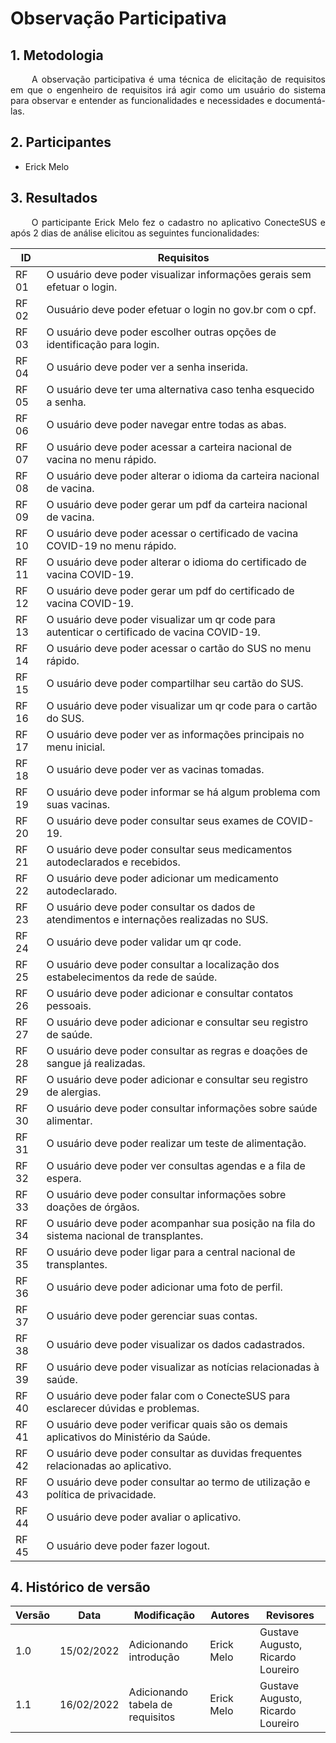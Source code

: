 # Observação Participativa

## 1. Metodologia
<p align="justify">
  &emsp;&emsp; A observação participativa é uma técnica de elicitação de requisitos em que o engenheiro de requisitos irá agir como um usuário do sistema para observar e entender as funcionalidades e necessidades e documentá-las.
</p>

## 2. Participantes
  <ul>
    <li> 
      Erick Melo
    </li>
  </ul>

## 3. Resultados
<p align="justify">
  &emsp;&emsp; O participante Erick Melo fez o cadastro no aplicativo ConecteSUS e após 2 dias de análise elicitou as seguintes funcionalidades:
</p>

| ID | Requisitos | 
|--|--|
| RF 01 |	 O usuário deve poder visualizar informações gerais sem efetuar o login. |
| RF 02 |	Ousuário deve poder efetuar o login no gov.br com o cpf. |
| RF 03 |	O usuário deve poder escolher outras opções de identificação para login. |
| RF 04 |	O usuário deve poder ver a senha inserida. |
| RF 05 |	O usuário deve ter uma alternativa caso tenha esquecido a senha. |
| RF 06 |	O usuário deve poder navegar entre todas as abas. |
| RF 07 |	O usuário deve poder acessar a carteira nacional de vacina no menu rápido. |
| RF 08 |	O usuário deve poder alterar o idioma da carteira nacional de vacina. |
| RF 09 |	O usuário deve poder gerar um pdf da carteira nacional de vacina. |
| RF 10 |	O usuário deve poder acessar o certificado de vacina COVID-19 no menu rápido. |
| RF 11 |	O usuário deve poder alterar o idioma do certificado de vacina COVID-19. |
| RF 12 |	O usuário deve poder gerar um pdf do certificado de vacina COVID-19. |
| RF 13 |	O usuário deve poder visualizar um qr code para autenticar o  certificado de vacina COVID-19. |
| RF 14 |	O usuário deve poder acessar o cartão do SUS no menu rápido. |
| RF 15 |	O usuário deve poder compartilhar seu cartão do SUS. |
| RF 16 |	O usuário deve poder visualizar um qr code para o cartão do SUS. |
| RF 17 |	O usuário deve poder ver as informações principais no menu inicial. |
| RF 18 |	O usuário deve poder ver as vacinas tomadas. |
| RF 19 |	O usuário deve poder informar se há algum problema com suas vacinas. |
| RF 20 |	O usuário deve poder consultar seus exames de COVID-19. |
| RF 21 |	O usuário deve poder consultar seus medicamentos autodeclarados e recebidos. |
| RF 22 |	O usuário deve poder adicionar um medicamento autodeclarado. |
| RF 23 |	O usuário deve poder consultar os dados de atendimentos e internações realizadas no SUS. |
| RF 24 |	O usuário deve poder validar um qr code. |
| RF 25 |	O usuário deve poder consultar a localização dos estabelecimentos da rede de saúde. |
| RF 26 |	O usuário deve poder adicionar e consultar contatos pessoais. |
| RF 27 |	O usuário deve poder adicionar e consultar seu registro de saúde. |
| RF 28 |	O usuário deve poder consultar as regras e doações de sangue já realizadas. |
| RF 29 |	O usuário deve poder adicionar e consultar seu registro de alergias. |
| RF 30 |	O usuário deve poder consultar informações sobre saúde alimentar. |
| RF 31 |	O usuário deve poder realizar um teste de alimentação. |
| RF 32 |	O usuário deve poder ver consultas agendas e a fila de espera. |
| RF 33 |	O usuário deve poder consultar informações sobre doações de órgãos. |
| RF 34 |	O usuário deve poder acompanhar sua posição na fila do sistema nacional de transplantes. |
| RF 35 |	O usuário deve poder ligar para a central nacional de transplantes. |
| RF 36 |	O usuário deve poder adicionar uma foto de perfil. |
| RF 37 |	O usuário deve poder gerenciar suas contas. |
| RF 38 |	O usuário deve poder visualizar os dados cadastrados. |
| RF 39 |	O usuário deve poder visualizar as notícias relacionadas à saúde. |
| RF 40 |	O usuário deve poder falar com o ConecteSUS para esclarecer dúvidas e problemas. |
| RF 41 |	O usuário deve poder verificar quais são os demais aplicativos do Ministério da Saúde. |
| RF 42 |	O usuário deve poder consultar as duvidas frequentes relacionadas ao aplicativo. |
| RF 43 |	O usuário deve poder consultar ao termo de utilização e política de privacidade. |
| RF 44 |	O usuário deve poder avaliar o aplicativo. |
| RF 45 |	O usuário deve poder fazer logout. |


## 4. Histórico de versão
| Versão | Data | Modificação | Autores | Revisores |
|--------|------|-------------|---------|-----------|
| 1.0 | 15/02/2022 | Adicionando introdução | Erick Melo | Gustave Augusto, Ricardo Loureiro |
| 1.1 | 16/02/2022 | Adicionando tabela de requisitos | Erick Melo | Gustave Augusto, Ricardo Loureiro |

